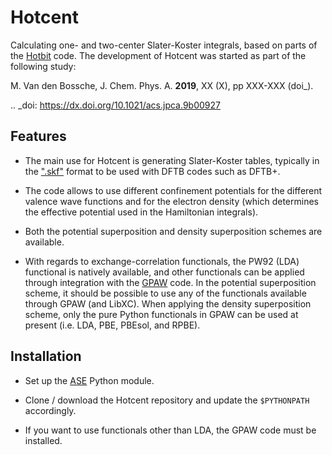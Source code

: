 # Hotcent

Calculating one- and two-center Slater-Koster integrals,
based on parts of the [Hotbit](https://github.com/pekkosk/hotbit/) 
code. The development of Hotcent was started as part of the
following study: 

M. Van den Bossche, J. Chem. Phys. A. **2019**, XX (X), pp XXX-XXX
(doi_).

.. _doi: https://dx.doi.org/10.1021/acs.jpca.9b00927


## Features

* The main use for Hotcent is generating Slater-Koster tables,
typically in the [".skf"](https://www.dftb.org/fileadmin/DFTB/public/misc/slakoformat.pdf)
format to be used with DFTB codes such as DFTB+.

* The code allows to use different confinement potentials for
the different valence wave functions and for the electron density 
(which determines the effective potential used in the Hamiltonian 
integrals). 

* Both the potential superposition and density superposition
schemes are available. 

* With regards to exchange-correlation functionals, the PW92
(LDA) functional is natively available, and other functionals
can be applied through integration with the 
[GPAW](https://wiki.fysik.dtu.dk/gpaw/) code. In the potential
superposition scheme, it should be possible to use any of the 
functionals available through GPAW (and LibXC). When applying
the density superposition scheme, only the pure Python functionals
in GPAW can be used at present (i.e. LDA, PBE, PBEsol, and RPBE).


## Installation

* Set up the [ASE](https://wiki.fysik.dtu.dk/ase/) Python module. 

* Clone / download the Hotcent repository and update the `$PYTHONPATH` 
accordingly.

* If you want to use functionals other than LDA, the GPAW code must
be installed. 
